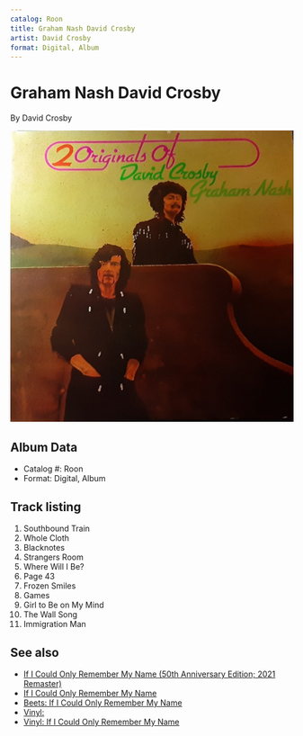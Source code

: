 ```yaml
---
catalog: Roon
title: Graham Nash David Crosby
artist: David Crosby
format: Digital, Album
---
```


# Graham Nash David Crosby

By David Crosby

![](../../assets/albumcovers/David_Crosby-Graham_Nash_David_Crosby.png)

## Album Data

- Catalog #: Roon
- Format: Digital, Album


## Track listing


1. Southbound Train
2. Whole Cloth
3. Blacknotes
4. Strangers Room
5. Where Will I Be?
6. Page 43
7. Frozen Smiles
8. Games
9. Girl to Be on My Mind
10. The Wall Song
11. Immigration Man


## See also

- [If I Could Only Remember My Name (50th Anniversary Edition; 2021 Remaster)](If_I_Could_Only_Remember_My_Name_50th_Anniversary_Edition;_2021_Remaster.md)
- [If I Could Only Remember My Name](If_I_Could_Only_Remember_My_Name.md)
- [Beets: If I Could Only Remember My Name](../../Beets/David_Crosby/If_I_Could_Only_Remember_My_Name.md)
- [Vinyl: ](../../Vinyl/David_Crosby/David_Crosby.md)
- [Vinyl: If I Could Only Remember My Name](../../Vinyl/David_Crosby/If_I_Could_Only_Remember_My_Name.md)
